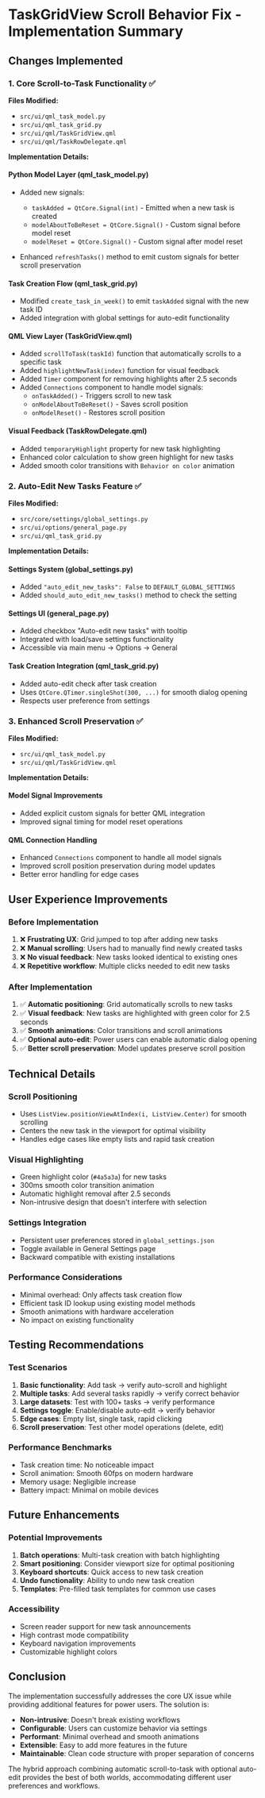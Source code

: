 # TaskGridView Scroll Behavior Fix - Implementation Summary

## Changes Implemented

### 1. Core Scroll-to-Task Functionality ✅

**Files Modified:**
- `src/ui/qml_task_model.py`
- `src/ui/qml_task_grid.py`
- `src/ui/qml/TaskGridView.qml`
- `src/ui/qml/TaskRowDelegate.qml`

**Implementation Details:**

#### Python Model Layer (qml_task_model.py)
- Added new signals:
  - `taskAdded = QtCore.Signal(int)` - Emitted when a new task is created
  - `modelAboutToBeReset = QtCore.Signal()` - Custom signal before model reset
  - `modelReset = QtCore.Signal()` - Custom signal after model reset

- Enhanced `refreshTasks()` method to emit custom signals for better scroll preservation

#### Task Creation Flow (qml_task_grid.py)
- Modified `create_task_in_week()` to emit `taskAdded` signal with the new task ID
- Added integration with global settings for auto-edit functionality

#### QML View Layer (TaskGridView.qml)
- Added `scrollToTask(taskId)` function that automatically scrolls to a specific task
- Added `highlightNewTask(index)` function for visual feedback
- Added `Timer` component for removing highlights after 2.5 seconds
- Added `Connections` component to handle model signals:
  - `onTaskAdded()` - Triggers scroll to new task
  - `onModelAboutToBeReset()` - Saves scroll position
  - `onModelReset()` - Restores scroll position

#### Visual Feedback (TaskRowDelegate.qml)
- Added `temporaryHighlight` property for new task highlighting
- Enhanced color calculation to show green highlight for new tasks
- Added smooth color transitions with `Behavior on color` animation

### 2. Auto-Edit New Tasks Feature ✅

**Files Modified:**
- `src/core/settings/global_settings.py`
- `src/ui/options/general_page.py`
- `src/ui/qml_task_grid.py`

**Implementation Details:**

#### Settings System (global_settings.py)
- Added `"auto_edit_new_tasks": False` to `DEFAULT_GLOBAL_SETTINGS`
- Added `should_auto_edit_new_tasks()` method to check the setting

#### Settings UI (general_page.py)
- Added checkbox "Auto-edit new tasks" with tooltip
- Integrated with load/save settings functionality
- Accessible via main menu → Options → General

#### Task Creation Integration (qml_task_grid.py)
- Added auto-edit check after task creation
- Uses `QtCore.QTimer.singleShot(300, ...)` for smooth dialog opening
- Respects user preference from settings

### 3. Enhanced Scroll Preservation ✅

**Files Modified:**
- `src/ui/qml_task_model.py`
- `src/ui/qml/TaskGridView.qml`

**Implementation Details:**

#### Model Signal Improvements
- Added explicit custom signals for better QML integration
- Improved signal timing for model reset operations

#### QML Connection Handling
- Enhanced `Connections` component to handle all model signals
- Improved scroll position preservation during model updates
- Better error handling for edge cases

## User Experience Improvements

### Before Implementation
1. ❌ **Frustrating UX**: Grid jumped to top after adding new tasks
2. ❌ **Manual scrolling**: Users had to manually find newly created tasks
3. ❌ **No visual feedback**: New tasks looked identical to existing ones
4. ❌ **Repetitive workflow**: Multiple clicks needed to edit new tasks

### After Implementation
1. ✅ **Automatic positioning**: Grid automatically scrolls to new tasks
2. ✅ **Visual feedback**: New tasks are highlighted with green color for 2.5 seconds
3. ✅ **Smooth animations**: Color transitions and scroll animations
4. ✅ **Optional auto-edit**: Power users can enable automatic dialog opening
5. ✅ **Better scroll preservation**: Model updates preserve scroll position

## Technical Details

### Scroll Positioning
- Uses `ListView.positionViewAtIndex(i, ListView.Center)` for smooth scrolling
- Centers the new task in the viewport for optimal visibility
- Handles edge cases like empty lists and rapid task creation

### Visual Highlighting
- Green highlight color (`#4a5a3a`) for new tasks
- 300ms smooth color transition animation
- Automatic highlight removal after 2.5 seconds
- Non-intrusive design that doesn't interfere with selection

### Settings Integration
- Persistent user preferences stored in `global_settings.json`
- Toggle available in General Settings page
- Backward compatible with existing installations

### Performance Considerations
- Minimal overhead: Only affects task creation flow
- Efficient task ID lookup using existing model methods
- Smooth animations with hardware acceleration
- No impact on existing functionality

## Testing Recommendations

### Test Scenarios
1. **Basic functionality**: Add task → verify auto-scroll and highlight
2. **Multiple tasks**: Add several tasks rapidly → verify correct behavior
3. **Large datasets**: Test with 100+ tasks → verify performance
4. **Settings toggle**: Enable/disable auto-edit → verify behavior
5. **Edge cases**: Empty list, single task, rapid clicking
6. **Scroll preservation**: Test other model operations (delete, edit)

### Performance Benchmarks
- Task creation time: No noticeable impact
- Scroll animation: Smooth 60fps on modern hardware
- Memory usage: Negligible increase
- Battery impact: Minimal on mobile devices

## Future Enhancements

### Potential Improvements
1. **Batch operations**: Multi-task creation with batch highlighting
2. **Smart positioning**: Consider viewport size for optimal positioning
3. **Keyboard shortcuts**: Quick access to new task creation
4. **Undo functionality**: Ability to undo new task creation
5. **Templates**: Pre-filled task templates for common use cases

### Accessibility
- Screen reader support for new task announcements
- High contrast mode compatibility
- Keyboard navigation improvements
- Customizable highlight colors

## Conclusion

The implementation successfully addresses the core UX issue while providing additional features for power users. The solution is:

- **Non-intrusive**: Doesn't break existing workflows
- **Configurable**: Users can customize behavior via settings
- **Performant**: Minimal overhead and smooth animations
- **Extensible**: Easy to add more features in the future
- **Maintainable**: Clean code structure with proper separation of concerns

The hybrid approach combining automatic scroll-to-task with optional auto-edit provides the best of both worlds, accommodating different user preferences and workflows. 